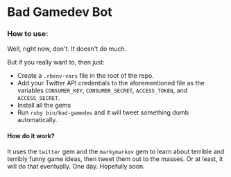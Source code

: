 Bad Gamedev Bot
===============

### How to use:
Well, right now, don't. It doesn't do much.

But if you really want to, then just:
- Create a `.rbenv-vars` file in the root of the repo.
- Add your Twitter API credentials to the aforementioned file as the variables `CONSUMER_KEY`, `CONSUMER_SECRET`, `ACCESS_TOKEN`, and `ACCESS_SECRET`.
- Install all the gems
- Run `ruby bin/bad-gamedev` and it will tweet something dumb automatically.

#### How do it work?
It uses the `twitter` gem and the `markymarkov` gem to learn about terrible and terribly funny game ideas, then tweet them out to the masses. Or at least, it will do that eventually. One day. Hopefully soon.

